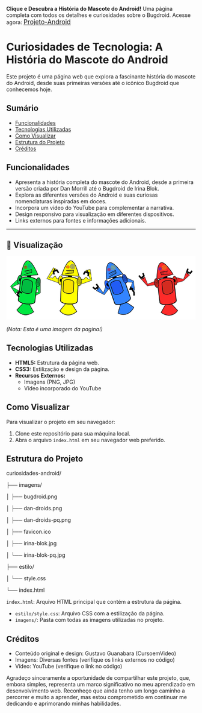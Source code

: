 

**Clique e Descubra a História do Mascote do Android!** Uma página completa com todos os detalhes e curiosidades sobre o Bugdroid. Acesse agora: <a href="https://escudero03.github.io/Projeto-Android/" style="font-size:120%;" target="_blank">Projeto-Android</a>

# Curiosidades de Tecnologia: A História do Mascote do Android

Este projeto é uma página web que explora a fascinante história do mascote do Android, desde suas primeiras versões até o icônico Bugdroid que conhecemos hoje.

## Sumário

- [Funcionalidades](#funcionalidades)
- [Tecnologias Utilizadas](#tecnologias-utilizadas)
- [Como Visualizar](#como-visualizar)
- [Estrutura do Projeto](#estrutura-do-projeto)
- [Créditos](#créditos)

## Funcionalidades

- Apresenta a história completa do mascote do Android, desde a primeira versão criada por Dan Morrill até o Bugdroid de Irina Blok.
- Explora as diferentes versões do Android e suas curiosas nomenclaturas inspiradas em doces.
- Incorpora um vídeo do YouTube para complementar a narrativa.
- Design responsivo para visualização em diferentes dispositivos.
- Links externos para fontes e informações adicionais.

---
## 📸 Visualização 

![projeto Android](dan-droids.png)

*(Nota: Esta é uma imagem  da pagina!)*

## Tecnologias Utilizadas

- **HTML5:** Estrutura da página web.
- **CSS3:** Estilização e design da página.
- **Recursos Externos:**
    - Imagens (PNG, JPG)
    - Vídeo incorporado do YouTube

## Como Visualizar

Para visualizar o projeto em seu navegador:

1. Clone este repositório para sua máquina local.
2. Abra o arquivo `index.html` em seu navegador web preferido.

## Estrutura do Projeto

curiosidades-android/

├── imagens/

│   ├── bugdroid.png

│   ├── dan-droids.png

│   ├── dan-droids-pq.png

│   ├── favicon.ico

│   ├── irina-blok.jpg

│   └── irina-blok-pq.jpg

├── estilo/

│   └── style.css

└── index.html

 `index.html`: Arquivo HTML principal que contém a estrutura da página.
- `estilo/style.css`: Arquivo CSS com a estilização da página.
- `imagens/`: Pasta com todas as imagens utilizadas no projeto.

## Créditos

- Conteúdo original e design: Gustavo Guanabara (CursoemVideo)
- Imagens: Diversas fontes (verifique os links externos no código)
- Vídeo: YouTube (verifique o link no código)

Agradeço sinceramente a oportunidade de compartilhar este projeto, que, embora simples, representa um marco significativo no meu aprendizado em desenvolvimento web. Reconheço que ainda tenho um longo caminho a percorrer e muito a aprender, mas estou comprometido em continuar me dedicando e aprimorando minhas habilidades.
